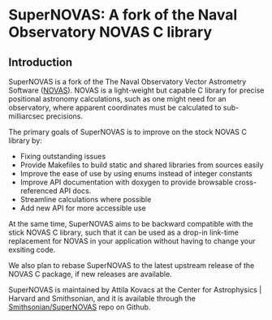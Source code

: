 # SuperNOVAS: A fork of the Naval Observatory NOVAS C library

## Introduction

SuperNOVAS is a fork of the The Naval Observatory Vector Astrometry Software ([NOVAS](https://aa.usno.navy.mil/software/novas_info)).
NOVAS is a light-weight but capable C library for precise positional astronomy calculations, such as one might need for an observatory, 
where apparent coordinates must be calculated to sub-milliarcsec precisions. 

The primary goals of SuperNOVAS is to improve on the stock NOVAS C library by:

 - Fixing outstanding issues
 - Provide Makefiles to build static and shared libraries from sources easily
 - Improve the ease of use by using enums instead of integer constants
 - Improve API documentation with doxygen to provide browsable cross-referenced API docs. 
 - Streamline calculations where possible
 - Add new API for more accessible use
 
 At the same time, SuperNOVAS aims to be backward compatible with the stick NOVAS C library, such that it can be used as a drop-in
 link-time replacement for NOVAS in your application without having to change your exsiting code.
 
 We also plan to rebase SuperNOVAS to the latest upstream release of the NOVAS C package, if new releases are available.
 
 SuperNOVAS is maintained by Attila Kovacs at the Center for Astrophysics | Harvard and Smithsonian, and it is available through
 the [Smithsonian/SuperNOVAS](https://github.com/Smithsonian/SuperNOVAS) repo on Github.
